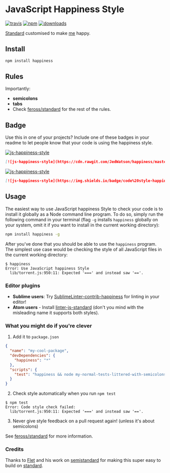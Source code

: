 # JavaScript Happiness Style
[![travis][travis-image]][travis-url]
[![npm][npm-image]][npm-url]
[![downloads][downloads-image]][downloads-url]

[Standard](https://github.com/feross/standard) customised to make [me](http://github.com/JedWatson/) happy.

## Install

```bash
npm install happiness
```

## Rules

Importantly:

- **semicolons**
- **tabs**
- Check [feross/standard] for the rest of the rules.

## Badge

Use this in one of your projects? Include one of these badges in your readme to
let people know that your code is using the happiness style.

[![js-happiness-style](https://cdn.rawgit.com/JedWatson/happiness/master/badge.svg)](https://github.com/JedWatson/happiness)

```markdown
[![js-happiness-style](https://cdn.rawgit.com/JedWatson/happiness/master/badge.svg)](https://github.com/JedWatson/happiness)
```

[![js-happiness-style](https://img.shields.io/badge/code%20style-happiness-brightgreen.svg?style=flat-square)](https://github.com/JedWatson/happiness)

```markdown
[![js-happiness-style](https://img.shields.io/badge/code%20style-happiness-brightgreen.svg?style=flat-square)](https://github.com/JedWatson/happiness)
```

## Usage

The easiest way to use JavaScript happiness Style to check your code is to install it
globally as a Node command line program. To do so, simply run the following command in
your terminal (flag `-g` installs `happiness` globally on your system, omit it if you want
to install in the current working directory):

```bash
npm install happiness -g
```

After you've done that you should be able to use the `happiness` program. The simplest use
case would be checking the style of all JavaScript files in the current working directory:

```
$ happiness
Error: Use JavaScript happiness Style
  lib/torrent.js:950:11: Expected '===' and instead saw '=='.
```

### Editor plugins

- **Sublime users**: Try [SublimeLinter-contrib-happiness](https://github.com/JedWatson/SublimeLinter-contrib-happiness) for linting in your editor!
- **Atom users** - Install [linter-js-standard](https://atom.io/packages/linter-js-standard) (don't you mind with the misleading name it supports both styles).


### What you might do if you're clever

1. Add it to `package.json`

  ```json
  {
    "name": "my-cool-package",
    "devDependencies": {
      "happiness": "*"
    },
    "scripts": {
      "test": "happiness && node my-normal-tests-littered-with-semicolons.js"
    }
  }
  ```

2. Check style automatically when you run `npm test`

  ```
  $ npm test
  Error: Code style check failed:
    lib/torrent.js:950:11: Expected '===' and instead saw '=='.
  ```

3. Never give style feedback on a pull request again! (unless it's about semicolons)


See [feross/standard] for more information.

[travis-image]: https://img.shields.io/travis/JedWatson/happiness.svg?style=flat-square
[travis-url]: https://travis-ci.org/JedWatson/happiness
[npm-image]: https://img.shields.io/npm/v/happiness.svg?style=flat-square
[npm-url]: https://npmjs.org/package/happiness
[downloads-image]: https://img.shields.io/npm/dm/happiness.svg?style=flat-square
[downloads-url]: https://npmjs.org/package/happiness
[feross/standard]: https://github.com/feross/standard


### Credits

Thanks to [Flet](https://github.com/Flet/) and his work on [semistandard](https://github.com/Flet/semistandard) for making this super easy to build on [standard](https://github.com/feross/standard).
